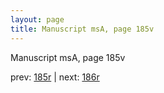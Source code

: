```yaml
---
layout: page
title: Manuscript msA, page 185v
---
```


Manuscript msA, page 185v

prev:  [185r](../185r) | next:  [186r](../186r)